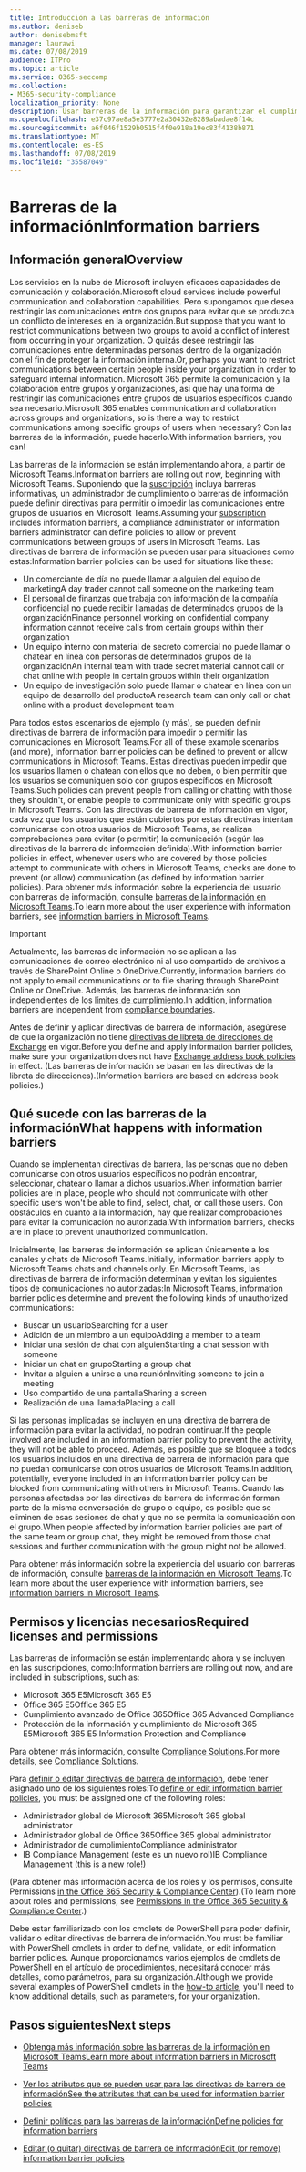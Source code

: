 ```yaml
---
title: Introducción a las barreras de información
ms.author: deniseb
author: denisebmsft
manager: laurawi
ms.date: 07/08/2019
audience: ITPro
ms.topic: article
ms.service: O365-seccomp
ms.collection:
- M365-security-compliance
localization_priority: None
description: Usar barreras de la información para garantizar el cumplimiento de la comunicación mediante Microsoft Teams en su organización.
ms.openlocfilehash: e37c97ae8a5e3777e2a30432e8289abadae8f14c
ms.sourcegitcommit: a6f046f1529b0515f4f0e918a19ec83f4138b871
ms.translationtype: MT
ms.contentlocale: es-ES
ms.lasthandoff: 07/08/2019
ms.locfileid: "35587049"
---
```

# <a name="information-barriers"></a><span data-ttu-id="a2395-103">Barreras de la información</span><span class="sxs-lookup"><span data-stu-id="a2395-103">Information barriers</span></span>

## <a name="overview"></a><span data-ttu-id="a2395-104">Información general</span><span class="sxs-lookup"><span data-stu-id="a2395-104">Overview</span></span>

<span data-ttu-id="a2395-105">Los servicios en la nube de Microsoft incluyen eficaces capacidades de comunicación y colaboración.</span><span class="sxs-lookup"><span data-stu-id="a2395-105">Microsoft cloud services include powerful communication and collaboration capabilities.</span></span> <span data-ttu-id="a2395-106">Pero supongamos que desea restringir las comunicaciones entre dos grupos para evitar que se produzca un conflicto de intereses en la organización.</span><span class="sxs-lookup"><span data-stu-id="a2395-106">But suppose that you want to restrict communications between two groups to avoid a conflict of interest from occurring in your organization.</span></span> <span data-ttu-id="a2395-107">O quizás desee restringir las comunicaciones entre determinadas personas dentro de la organización con el fin de proteger la información interna.</span><span class="sxs-lookup"><span data-stu-id="a2395-107">Or, perhaps you want to restrict communications between certain people inside your organization in order to safeguard internal information.</span></span> <span data-ttu-id="a2395-108">Microsoft 365 permite la comunicación y la colaboración entre grupos y organizaciones, así que hay una forma de restringir las comunicaciones entre grupos de usuarios específicos cuando sea necesario.</span><span class="sxs-lookup"><span data-stu-id="a2395-108">Microsoft 365 enables communication and collaboration across groups and organizations, so is there a way to restrict communications among specific groups of users when necessary?</span></span> <span data-ttu-id="a2395-109">Con las barreras de la información, puede hacerlo.</span><span class="sxs-lookup"><span data-stu-id="a2395-109">With information barriers, you can!</span></span> 

<span data-ttu-id="a2395-110">Las barreras de la información se están implementando ahora, a partir de Microsoft Teams.</span><span class="sxs-lookup"><span data-stu-id="a2395-110">Information barriers are rolling out now, beginning with Microsoft Teams.</span></span> <span data-ttu-id="a2395-111">Suponiendo que la [suscripción](#required-licenses-and-permissions) incluya barreras informativas, un administrador de cumplimiento o barreras de información puede definir directivas para permitir o impedir las comunicaciones entre grupos de usuarios en Microsoft Teams.</span><span class="sxs-lookup"><span data-stu-id="a2395-111">Assuming your [subscription](#required-licenses-and-permissions) includes information barriers, a compliance administrator or information barriers administrator can define policies to allow or prevent communications between groups of users in Microsoft Teams.</span></span> <span data-ttu-id="a2395-112">Las directivas de barrera de información se pueden usar para situaciones como estas:</span><span class="sxs-lookup"><span data-stu-id="a2395-112">Information barrier policies can be used for situations like these:</span></span>

- <span data-ttu-id="a2395-113">Un comerciante de día no puede llamar a alguien del equipo de marketing</span><span class="sxs-lookup"><span data-stu-id="a2395-113">A day trader cannot call someone on the marketing team</span></span>
- <span data-ttu-id="a2395-114">El personal de finanzas que trabaja con información de la compañía confidencial no puede recibir llamadas de determinados grupos de la organización</span><span class="sxs-lookup"><span data-stu-id="a2395-114">Finance personnel working on confidential company information cannot receive calls from certain groups within their organization</span></span>
- <span data-ttu-id="a2395-115">Un equipo interno con material de secreto comercial no puede llamar o chatear en línea con personas de determinados grupos de la organización</span><span class="sxs-lookup"><span data-stu-id="a2395-115">An internal team with trade secret material cannot call or chat online with people in certain groups within their organization</span></span>
- <span data-ttu-id="a2395-116">Un equipo de investigación solo puede llamar o chatear en línea con un equipo de desarrollo del producto</span><span class="sxs-lookup"><span data-stu-id="a2395-116">A research team can only call or chat online with a product development team</span></span>

<span data-ttu-id="a2395-117">Para todos estos escenarios de ejemplo (y más), se pueden definir directivas de barrera de información para impedir o permitir las comunicaciones en Microsoft Teams.</span><span class="sxs-lookup"><span data-stu-id="a2395-117">For all of these example scenarios (and more), information barrier policies can be defined to prevent or allow communications in Microsoft Teams.</span></span> <span data-ttu-id="a2395-118">Estas directivas pueden impedir que los usuarios llamen o chatean con ellos que no deben, o bien permitir que los usuarios se comuniquen solo con grupos específicos en Microsoft Teams.</span><span class="sxs-lookup"><span data-stu-id="a2395-118">Such policies can prevent people from calling or chatting with those they shouldn't, or enable people to communicate only with specific groups in Microsoft Teams.</span></span> <span data-ttu-id="a2395-119">Con las directivas de barrera de información en vigor, cada vez que los usuarios que están cubiertos por estas directivas intentan comunicarse con otros usuarios de Microsoft Teams, se realizan comprobaciones para evitar (o permitir) la comunicación (según las directivas de la barrera de información definida).</span><span class="sxs-lookup"><span data-stu-id="a2395-119">With information barrier policies in effect, whenever users who are covered by those policies attempt to communicate with others in Microsoft Teams, checks are done to prevent (or allow) communication (as defined by information barrier policies).</span></span> <span data-ttu-id="a2395-120">Para obtener más información sobre la experiencia del usuario con barreras de información, consulte [barreras de la información en Microsoft Teams](https://docs.microsoft.com/MicrosoftTeams/information-barriers-in-teams).</span><span class="sxs-lookup"><span data-stu-id="a2395-120">To learn more about the user experience with information barriers, see [information barriers in Microsoft Teams](https://docs.microsoft.com/MicrosoftTeams/information-barriers-in-teams).</span></span>

> [!IMPORTANT]
> <span data-ttu-id="a2395-121">Actualmente, las barreras de información no se aplican a las comunicaciones de correo electrónico ni al uso compartido de archivos a través de SharePoint Online o OneDrive.</span><span class="sxs-lookup"><span data-stu-id="a2395-121">Currently, information barriers do not apply to email communications or to file sharing through SharePoint Online or OneDrive.</span></span> <span data-ttu-id="a2395-122">Además, las barreras de información son independientes de los [límites de cumplimiento](set-up-compliance-boundaries.md).</span><span class="sxs-lookup"><span data-stu-id="a2395-122">In addition, information barriers are independent from [compliance boundaries](set-up-compliance-boundaries.md).</span></span><p><span data-ttu-id="a2395-123">Antes de definir y aplicar directivas de barrera de información, asegúrese de que la organización no tiene [directivas de libreta de direcciones de Exchange](https://docs.microsoft.com/en-us/exchange/address-books/address-book-policies/address-book-policies) en vigor.</span><span class="sxs-lookup"><span data-stu-id="a2395-123">Before you define and apply information barrier policies, make sure your organization does not have [Exchange address book policies](https://docs.microsoft.com/en-us/exchange/address-books/address-book-policies/address-book-policies) in effect.</span></span> <span data-ttu-id="a2395-124">(Las barreras de información se basan en las directivas de la libreta de direcciones).</span><span class="sxs-lookup"><span data-stu-id="a2395-124">(Information barriers are based on address book policies.)</span></span> 

## <a name="what-happens-with-information-barriers"></a><span data-ttu-id="a2395-125">Qué sucede con las barreras de la información</span><span class="sxs-lookup"><span data-stu-id="a2395-125">What happens with information barriers</span></span>

<span data-ttu-id="a2395-126">Cuando se implementan directivas de barrera, las personas que no deben comunicarse con otros usuarios específicos no podrán encontrar, seleccionar, chatear o llamar a dichos usuarios.</span><span class="sxs-lookup"><span data-stu-id="a2395-126">When information barrier policies are in place, people who should not communicate with other specific users won't be able to find, select, chat, or call those users.</span></span> <span data-ttu-id="a2395-127">Con obstáculos en cuanto a la información, hay que realizar comprobaciones para evitar la comunicación no autorizada.</span><span class="sxs-lookup"><span data-stu-id="a2395-127">With information barriers, checks are in place to prevent unauthorized communication.</span></span>

<span data-ttu-id="a2395-128">Inicialmente, las barreras de información se aplican únicamente a los canales y chats de Microsoft Teams.</span><span class="sxs-lookup"><span data-stu-id="a2395-128">Initially, information barriers apply to Microsoft Teams chats and channels only.</span></span> <span data-ttu-id="a2395-129">En Microsoft Teams, las directivas de barrera de información determinan y evitan los siguientes tipos de comunicaciones no autorizadas:</span><span class="sxs-lookup"><span data-stu-id="a2395-129">In Microsoft Teams, information barrier policies determine and prevent the following kinds of unauthorized communications:</span></span>
- <span data-ttu-id="a2395-130">Buscar un usuario</span><span class="sxs-lookup"><span data-stu-id="a2395-130">Searching for a user</span></span>
- <span data-ttu-id="a2395-131">Adición de un miembro a un equipo</span><span class="sxs-lookup"><span data-stu-id="a2395-131">Adding a member to a team</span></span>
- <span data-ttu-id="a2395-132">Iniciar una sesión de chat con alguien</span><span class="sxs-lookup"><span data-stu-id="a2395-132">Starting a chat session with someone</span></span>
- <span data-ttu-id="a2395-133">Iniciar un chat en grupo</span><span class="sxs-lookup"><span data-stu-id="a2395-133">Starting a group chat</span></span>
- <span data-ttu-id="a2395-134">Invitar a alguien a unirse a una reunión</span><span class="sxs-lookup"><span data-stu-id="a2395-134">Inviting someone to join a meeting</span></span>
- <span data-ttu-id="a2395-135">Uso compartido de una pantalla</span><span class="sxs-lookup"><span data-stu-id="a2395-135">Sharing a screen</span></span>
- <span data-ttu-id="a2395-136">Realización de una llamada</span><span class="sxs-lookup"><span data-stu-id="a2395-136">Placing a call</span></span> 

<span data-ttu-id="a2395-137">Si las personas implicadas se incluyen en una directiva de barrera de información para evitar la actividad, no podrán continuar.</span><span class="sxs-lookup"><span data-stu-id="a2395-137">If the people involved are included in an information barrier policy to prevent the activity, they will not be able to proceed.</span></span> <span data-ttu-id="a2395-138">Además, es posible que se bloquee a todos los usuarios incluidos en una directiva de barrera de información para que no puedan comunicarse con otros usuarios de Microsoft Teams.</span><span class="sxs-lookup"><span data-stu-id="a2395-138">In addition, potentially, everyone included in an information barrier policy can be blocked from communicating with others in Microsoft Teams.</span></span> <span data-ttu-id="a2395-139">Cuando las personas afectadas por las directivas de barrera de información forman parte de la misma conversación de grupo o equipo, es posible que se eliminen de esas sesiones de chat y que no se permita la comunicación con el grupo.</span><span class="sxs-lookup"><span data-stu-id="a2395-139">When people affected by information barrier policies are part of the same team or group chat, they might be removed from those chat sessions and further communication with the group might not be allowed.</span></span>

<span data-ttu-id="a2395-140">Para obtener más información sobre la experiencia del usuario con barreras de información, consulte [barreras de la información en Microsoft Teams](https://docs.microsoft.com/MicrosoftTeams/information-barriers-in-teams).</span><span class="sxs-lookup"><span data-stu-id="a2395-140">To learn more about the user experience with information barriers, see [information barriers in Microsoft Teams](https://docs.microsoft.com/MicrosoftTeams/information-barriers-in-teams).</span></span>

## <a name="required-licenses-and-permissions"></a><span data-ttu-id="a2395-141">Permisos y licencias necesarios</span><span class="sxs-lookup"><span data-stu-id="a2395-141">Required licenses and permissions</span></span>

<span data-ttu-id="a2395-142">Las barreras de información se están implementando ahora y se incluyen en las suscripciones, como:</span><span class="sxs-lookup"><span data-stu-id="a2395-142">Information barriers are rolling out now, and are included in subscriptions, such as:</span></span>

- <span data-ttu-id="a2395-143">Microsoft 365 E5</span><span class="sxs-lookup"><span data-stu-id="a2395-143">Microsoft 365 E5</span></span>
- <span data-ttu-id="a2395-144">Office 365 E5</span><span class="sxs-lookup"><span data-stu-id="a2395-144">Office 365 E5</span></span>
- <span data-ttu-id="a2395-145">Cumplimiento avanzado de Office 365</span><span class="sxs-lookup"><span data-stu-id="a2395-145">Office 365 Advanced Compliance</span></span>
- <span data-ttu-id="a2395-146">Protección de la información y cumplimiento de Microsoft 365 E5</span><span class="sxs-lookup"><span data-stu-id="a2395-146">Microsoft 365 E5 Information Protection and Compliance</span></span>

<span data-ttu-id="a2395-147">Para obtener más información, consulte [Compliance Solutions](https://products.office.com/business/security-and-compliance/compliance-solutions).</span><span class="sxs-lookup"><span data-stu-id="a2395-147">For more details, see [Compliance Solutions](https://products.office.com/business/security-and-compliance/compliance-solutions).</span></span>

<span data-ttu-id="a2395-148">Para [definir o editar directivas de barrera de información](information-barriers-policies.md), debe tener asignado uno de los siguientes roles:</span><span class="sxs-lookup"><span data-stu-id="a2395-148">To [define or edit information barrier policies](information-barriers-policies.md), you must be assigned one of the following roles:</span></span>

- <span data-ttu-id="a2395-149">Administrador global de Microsoft 365</span><span class="sxs-lookup"><span data-stu-id="a2395-149">Microsoft 365 global administrator</span></span>
- <span data-ttu-id="a2395-150">Administrador global de Office 365</span><span class="sxs-lookup"><span data-stu-id="a2395-150">Office 365 global administrator</span></span>
- <span data-ttu-id="a2395-151">Administrador de cumplimiento</span><span class="sxs-lookup"><span data-stu-id="a2395-151">Compliance administrator</span></span>
- <span data-ttu-id="a2395-152">IB Compliance Management (este es un nuevo rol)</span><span class="sxs-lookup"><span data-stu-id="a2395-152">IB Compliance Management (this is a new role!)</span></span>

<span data-ttu-id="a2395-153">(Para obtener más información acerca de los roles y los permisos, consulte Permissions [in the Office 365 Security & Compliance Center](permissions-in-the-security-and-compliance-center.md)).</span><span class="sxs-lookup"><span data-stu-id="a2395-153">(To learn more about roles and permissions, see [Permissions in the Office 365 Security & Compliance Center](permissions-in-the-security-and-compliance-center.md).)</span></span>

<span data-ttu-id="a2395-154">Debe estar familiarizado con los cmdlets de PowerShell para poder definir, validar o editar directivas de barrera de información.</span><span class="sxs-lookup"><span data-stu-id="a2395-154">You must be familiar with PowerShell cmdlets in order to define, validate, or edit information barrier policies.</span></span> <span data-ttu-id="a2395-155">Aunque proporcionamos varios ejemplos de cmdlets de PowerShell en el [artículo de procedimientos](information-barriers-policies.md), necesitará conocer más detalles, como parámetros, para su organización.</span><span class="sxs-lookup"><span data-stu-id="a2395-155">Although we provide several examples of PowerShell cmdlets in the [how-to article](information-barriers-policies.md), you'll need to know additional details, such as parameters, for your organization.</span></span>

## <a name="next-steps"></a><span data-ttu-id="a2395-156">Pasos siguientes</span><span class="sxs-lookup"><span data-stu-id="a2395-156">Next steps</span></span>

- [<span data-ttu-id="a2395-157">Obtenga más información sobre las barreras de la información en Microsoft Teams</span><span class="sxs-lookup"><span data-stu-id="a2395-157">Learn more about information barriers in Microsoft Teams</span></span>](https://docs.microsoft.com/MicrosoftTeams/information-barriers-in-teams)

- [<span data-ttu-id="a2395-158">Ver los atributos que se pueden usar para las directivas de barrera de información</span><span class="sxs-lookup"><span data-stu-id="a2395-158">See the attributes that can be used for information barrier policies</span></span>](information-barriers-attributes.md)

- [<span data-ttu-id="a2395-159">Definir políticas para las barreras de la información</span><span class="sxs-lookup"><span data-stu-id="a2395-159">Define policies for information barriers</span></span>](information-barriers-policies.md)

- [<span data-ttu-id="a2395-160">Editar (o quitar) directivas de barrera de información</span><span class="sxs-lookup"><span data-stu-id="a2395-160">Edit (or remove) information barrier policies</span></span>](information-barriers-edit-segments-policies.md.md) 

